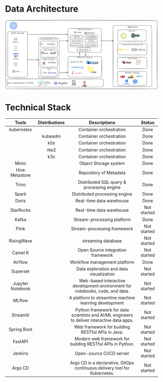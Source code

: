 # Data Architecture

![Architecture](./architecture.png)

# Technical Stack

|     Tools       | Distributions |                                        Descriptions                                        |   Status    |
|:--------------: | :-----------: | :----------------------------------------------------------------------------------------: | :---------: |
|   kubernetes    |               |                                  Container orchestration                                   |    Done     |
|                 |    kubeadm    |                                  Container orchestration                                   |    Done     |
|                 |      k0s      |                                  Container orchestration                                   |    Done     |
|                 |     rke2      |                                  Container orchestration                                   |    Done     |
|                 |      k3s      |                                  Container orchestration                                   |    Done     |
|     Minio       |               |                                   Object Storage system                                    |    Done     |
| Hive Metastore  |               |                                   Repository of Metadata                                   |    Done     |
|     Trino       |               |                         Distributed SQL query & processing engine                          |    Done     |
|     Spark       |               |                               Distributed processing engine                                |    Done     |
|     Doris       |               |                                  Real-time data warehouse                                  |    Done     |
|   StarRocks     |               |                                  Real-time data warehouse                                  | Not started |
|     Kafka       |               |                                 Stream-processing platform                                 |    Done     |
|     Flink       |               |                                Stream-processing framework                                 | Not started |
|   RisingWave    |               |                                     streaming database                                     | Not started |
|    Camel K      |               |                            Open Source integration framework                               | Not started |
|    Airflow      |               |                                Workflow management platform                                |    Done     |
|    Superset     |               |                          Data exploration and data visualization                           | Not started |
|Jupyter Notebook |               |        Web-based interactive development environment for notebooks, code, and data.        | Not started |
|     MLflow      |               |                   A platform to streamline machine learning development                    | Not started |
|   Streamlit     |               | Python framework for data scientists and AI/ML engineers to deliver interactive data apps. | Not started |
|  Spring Boot    |               |                      Web framework for building RESTful APIs in Java.                      | Not started |
|    FastAPI      |               |                 Modern web framework for building RESTful APIs in Python.                  | Not started |
|    Jenkins      |               |                                  Open-source CI/CD server                                  | Not started |
|    Argo CD      |               |         Argo CD is a declarative, GitOps continuous delivery tool for Kubernetes.          | Not started |
